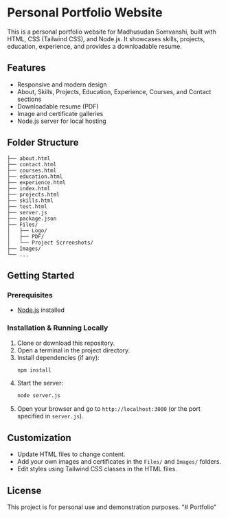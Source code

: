 # Personal Portfolio Website

This is a personal portfolio website for Madhusudan Somvanshi, built with HTML, CSS (Tailwind CSS), and Node.js. It showcases skills, projects, education, experience, and provides a downloadable resume.

## Features
- Responsive and modern design
- About, Skills, Projects, Education, Experience, Courses, and Contact sections
- Downloadable resume (PDF)
- Image and certificate galleries
- Node.js server for local hosting

## Folder Structure
```
├── about.html
├── contact.html
├── courses.html
├── education.html
├── experience.html
├── index.html
├── projects.html
├── skills.html
├── test.html
├── server.js
├── package.json
├── Files/
│   ├── Logo/
│   ├── PDF/
│   └── Project Scrrenshots/
├── Images/
└── ...
```

## Getting Started

### Prerequisites
- [Node.js](https://nodejs.org/) installed

### Installation & Running Locally
1. Clone or download this repository.
2. Open a terminal in the project directory.
3. Install dependencies (if any):
   ```cmd
   npm install
   ```
4. Start the server:
   ```cmd
   node server.js
   ```
5. Open your browser and go to `http://localhost:3000` (or the port specified in `server.js`).

## Customization
- Update HTML files to change content.
- Add your own images and certificates in the `Files/` and `Images/` folders.
- Edit styles using Tailwind CSS classes in the HTML files.

## License
This project is for personal use and demonstration purposes.
"# Portfolio" 
